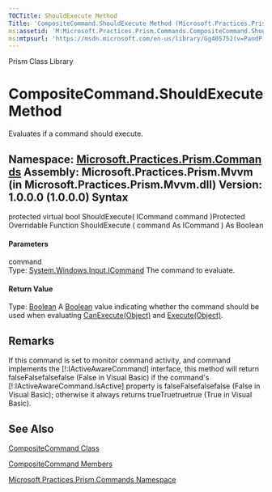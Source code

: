 ```yaml
---
TOCTitle: ShouldExecute Method
Title: 'CompositeCommand.ShouldExecute Method (Microsoft.Practices.Prism.Commands)'
ms:assetid: 'M:Microsoft.Practices.Prism.Commands.CompositeCommand.ShouldExecute(System.Windows.Input.ICommand)'
ms:mtpsurl: 'https://msdn.microsoft.com/en-us/library/Gg405752(v=PandP.50)'
---
```


Prism Class Library

CompositeCommand.ShouldExecute Method
=========================================

Evaluates if a command should execute.

**Namespace:** [Microsoft.Practices.Prism.Commands](https://msdn.microsoft.com/n:microsoft.practices.prism.commands)
**Assembly:** Microsoft.Practices.Prism.Mvvm (in Microsoft.Practices.Prism.Mvvm.dll) Version: 1.0.0.0 (1.0.0.0)
Syntax
------

<span id="syntaxToggle"></span>protected virtual bool ShouldExecute( ICommand command )Protected Overridable Function ShouldExecute ( command As ICommand ) As Boolean
#### Parameters

command  
Type: [System.Windows.Input.ICommand](http://msdn2.microsoft.com/en-us/library/ms616869)
The command to evaluate.

#### Return Value

Type: [Boolean](http://msdn2.microsoft.com/en-us/library/a28wyd50)
A [Boolean](http://msdn2.microsoft.com/en-us/library/a28wyd50) value indicating whether the command should be used when evaluating [CanExecute(Object)](https://msdn.microsoft.com/m:microsoft.practices.prism.commands.compositecommand.canexecute(system.object)) and [Execute(Object)](https://msdn.microsoft.com/m:microsoft.practices.prism.commands.compositecommand.execute(system.object)).

Remarks
-------

<span id="remarksToggle"></span> If this command is set to monitor command activity, and command implements the [!:IActiveAwareCommand\] interface, this method will return falseFalsefalsefalse (False in Visual Basic) if the command's [!:IActiveAwareCommand.IsActive\] property is falseFalsefalsefalse (False in Visual Basic); otherwise it always returns trueTruetruetrue (True in Visual Basic).

See Also
--------

<span id="seeAlsoToggle"></span>
[CompositeCommand Class](https://msdn.microsoft.com/t:microsoft.practices.prism.commands.compositecommand)

[CompositeCommand Members](https://msdn.microsoft.com/allmembers.t:microsoft.practices.prism.commands.compositecommand)

[Microsoft.Practices.Prism.Commands Namespace](https://msdn.microsoft.com/n:microsoft.practices.prism.commands)
